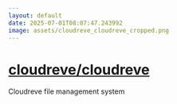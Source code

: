```yaml
---
layout: default
date: 2025-07-01T08:07:47.243992
image: assets/cloudreve_cloudreve_cropped.png
---
```


# [cloudreve/cloudreve](https://github.com/cloudreve/cloudreve)

Cloudreve file management system
